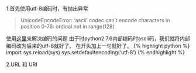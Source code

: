 1.首先使用utf-8编码时，有抛出异常

> UnicodeEncodeError: ‘ascii’ codec can’t encode characters in position 0-78: ordinal not in range(128)

使用[这里](http://wangye.org/blog/archives/629/)来解决编码的问题
由于时python2.7.6内部编码时ascii码，我们就将内部编码改为后来的utf-8就好了。
在开头加上一句就好了。
{% highlight python %}
import sys
reload(sys)
sys.setdefaultencoding(‘utf-8’)
{% endhighlight %}


2.URL 和 URI


